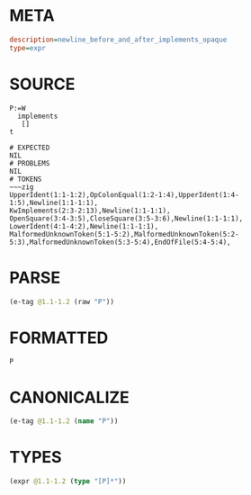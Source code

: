 # META
~~~ini
description=newline_before_and_after_implements_opaque
type=expr
~~~
# SOURCE
~~~roc
P:=W
  implements
   []
t
~~~
~~~
# EXPECTED
NIL
# PROBLEMS
NIL
# TOKENS
~~~zig
UpperIdent(1:1-1:2),OpColonEqual(1:2-1:4),UpperIdent(1:4-1:5),Newline(1:1-1:1),
KwImplements(2:3-2:13),Newline(1:1-1:1),
OpenSquare(3:4-3:5),CloseSquare(3:5-3:6),Newline(1:1-1:1),
LowerIdent(4:1-4:2),Newline(1:1-1:1),
MalformedUnknownToken(5:1-5:2),MalformedUnknownToken(5:2-5:3),MalformedUnknownToken(5:3-5:4),EndOfFile(5:4-5:4),
~~~
# PARSE
~~~clojure
(e-tag @1.1-1.2 (raw "P"))
~~~
# FORMATTED
~~~roc
P
~~~
# CANONICALIZE
~~~clojure
(e-tag @1.1-1.2 (name "P"))
~~~
# TYPES
~~~clojure
(expr @1.1-1.2 (type "[P]*"))
~~~
